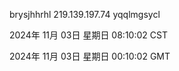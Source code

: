 brysjhhrhl 219.139.197.74 yqqlmgsycl

2024年 11月 03日 星期日 08:10:02 CST

2024年 11月 03日 星期日 00:10:02 GMT
